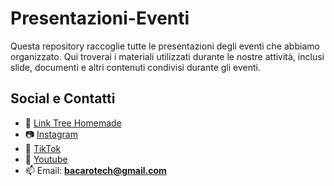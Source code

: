 # Presentazioni-Eventi
Questa repository raccoglie tutte le presentazioni degli eventi che abbiamo organizzato. Qui troverai i materiali utilizzati durante le nostre attività, inclusi slide, documenti e altri contenuti condivisi durante gli eventi.

## Social e Contatti
- 🌳 [Link Tree Homemade](https://bacarotech.github.io/)
- 📷 [Instagram](https://www.instagram.com/bacarotech23/)
- 🎵 [TikTok](https://www.tiktok.com/@bacarotech)
- 🎥 [Youtube](https://www.youtube.com/@Bacarotech)
- 📫 Email: **bacarotech@gmail.com**
